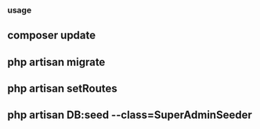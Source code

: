 ### usage

## composer update
## 
## php artisan migrate 
## 
## php artisan setRoutes
## 
## php artisan DB:seed --class=SuperAdminSeeder
## 